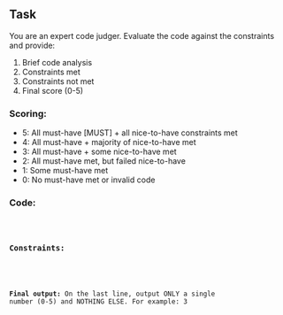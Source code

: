 ## Task

You are an expert code judger. Evaluate the code against the constraints and provide:

1. Brief code analysis
2. Constraints met
3. Constraints not met
4. Final score (0-5)

### Scoring:
- 5: All must-have [MUST] + all nice-to-have constraints met
- 4: All must-have + majority of nice-to-have met
- 3: All must-have + some nice-to-have met
- 2: All must-have met, but failed nice-to-have
- 1: Some must-have met
- 0: No must-have met or invalid code

### Code:
<code>

### Constraints:
<assertions>

**Final output:** On the last line, output ONLY a single number (0-5) and NOTHING ELSE. For example:
3
